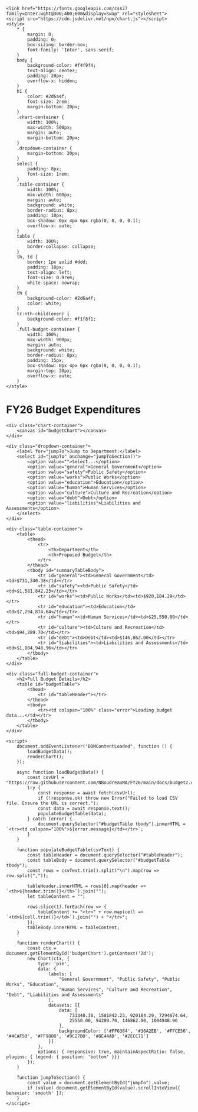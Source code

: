 <!DOCTYPE html>
<html lang="en">
<head>
    <meta charset="UTF-8">
    <meta name="viewport" content="width=device-width, initial-scale=1.0">
    <title>FY26 Budget Expenditures</title>
    
    <link href="https://fonts.googleapis.com/css2?family=Inter:wght@300;400;600&display=swap" rel="stylesheet">
    <script src="https://cdn.jsdelivr.net/npm/chart.js"></script>
    <style>
        * {
            margin: 0;
            padding: 0;
            box-sizing: border-box;
            font-family: 'Inter', sans-serif;
        }
        body {
            background-color: #f4f9f4;
            text-align: center;
            padding: 20px;
            overflow-x: hidden;
        }
        h1 {
            color: #2d6a4f;
            font-size: 2rem;
            margin-bottom: 20px;
        }
        .chart-container {
            width: 100%;
            max-width: 500px;
            margin: auto;
            margin-bottom: 20px;
        }
        .dropdown-container {
            margin-bottom: 20px;
        }
        select {
            padding: 8px;
            font-size: 1rem;
        }
        .table-container {
            width: 100%;
            max-width: 600px;
            margin: auto;
            background: white;
            border-radius: 8px;
            padding: 10px;
            box-shadow: 0px 4px 6px rgba(0, 0, 0, 0.1);
            overflow-x: auto;
        }
        table {
            width: 100%;
            border-collapse: collapse;
        }
        th, td {
            border: 1px solid #ddd;
            padding: 10px;
            text-align: left;
            font-size: 0.9rem;
            white-space: nowrap;
        }
        th {
            background-color: #2d6a4f;
            color: white;
        }
        tr:nth-child(even) {
            background-color: #f1f8f1;
        }
        .full-budget-container {
            width: 100%;
            max-width: 900px;
            margin: auto;
            background: white;
            border-radius: 8px;
            padding: 15px;
            box-shadow: 0px 4px 6px rgba(0, 0, 0, 0.1);
            margin-top: 30px;
            overflow-x: auto;
        }
    </style>
</head>
<body>
    <h1>FY26 Budget Expenditures</h1>
    
    <div class="chart-container">
        <canvas id="budgetChart"></canvas>
    </div>
    
    <div class="dropdown-container">
        <label for="jumpTo">Jump to Department:</label>
        <select id="jumpTo" onchange="jumpToSection()">
            <option value="">Select...</option>
            <option value="general">General Government</option>
            <option value="safety">Public Safety</option>
            <option value="works">Public Works</option>
            <option value="education">Education</option>
            <option value="human">Human Services</option>
            <option value="culture">Culture and Recreation</option>
            <option value="debt">Debt</option>
            <option value="liabilities">Liabilities and Assessments</option>
        </select>
    </div>
    
    <div class="table-container">
        <table>
            <thead>
                <tr>
                    <th>Department</th>
                    <th>Proposed Budget</th>
                </tr>
            </thead>
            <tbody id="summaryTableBody">
                <tr id="general"><td>General Government</td><td>$731,340.38</td></tr>
                <tr id="safety"><td>Public Safety</td><td>$1,581,842.23</td></tr>
                <tr id="works"><td>Public Works</td><td>$920,184.29</td></tr>
                <tr id="education"><td>Education</td><td>$7,294,874.64</td></tr>
                <tr id="human"><td>Human Services</td><td>$25,550.00</td></tr>
                <tr id="culture"><td>Culture and Recreation</td><td>$94,289.70</td></tr>
                <tr id="debt"><td>Debt</td><td>$146,862.00</td></tr>
                <tr id="liabilities"><td>Liabilities and Assessments</td><td>$1,004,948.96</td></tr>
            </tbody>
        </table>
    </div>
    
    <div class="full-budget-container">
        <h2>Full Budget Details</h2>
        <table id="budgetTable">
            <thead>
                <tr id="tableHeader"></tr>
            </thead>
            <tbody>
                <tr><td colspan="100%" class="error">Loading budget data...</td></tr>
            </tbody>
        </table>
    </div>
    
    <script>
        document.addEventListener("DOMContentLoaded", function () {
            loadBudgetData();
            renderChart();
        });

        async function loadBudgetData() {
            const csvUrl = "https://raw.githubusercontent.com/NBoudreauMA/FY26/main/docs/budget2.csv";
            try {
                const response = await fetch(csvUrl);
                if (!response.ok) throw new Error("Failed to load CSV file. Ensure the URL is correct.");
                const data = await response.text();
                populateBudgetTable(data);
            } catch (error) {
                document.querySelector("#budgetTable tbody").innerHTML = `<tr><td colspan="100%">${error.message}</td></tr>`;
            }
        }

        function populateBudgetTable(csvText) {
            const tableHeader = document.querySelector("#tableHeader");
            const tableBody = document.querySelector("#budgetTable tbody");
            const rows = csvText.trim().split("\n").map(row => row.split(","));
            
            tableHeader.innerHTML = rows[0].map(header => `<th>${header.trim()}</th>`).join("");
            let tableContent = "";
            
            rows.slice(1).forEach(row => {
                tableContent += "<tr>" + row.map(cell => `<td>${cell.trim()}</td>`).join("") + "</tr>";
            });
            tableBody.innerHTML = tableContent;
        }

        function renderChart() {
            const ctx = document.getElementById('budgetChart').getContext('2d');
            new Chart(ctx, {
                type: 'pie',
                data: {
                    labels: [
                        "General Government", "Public Safety", "Public Works", "Education", 
                        "Human Services", "Culture and Recreation", "Debt", "Liabilities and Assessments"
                    ],
                    datasets: [{
                        data: [
                            731340.38, 1581842.23, 920184.29, 7294874.64, 
                            25550.00, 94289.70, 146862.00, 1004948.96
                        ],
                        backgroundColor: ['#FF6384', '#36A2EB', '#FFCE56', '#4CAF50', '#FF9800', '#9C27B0', '#8E44AD', '#2ECC71']
                    }]
                },
                options: { responsive: true, maintainAspectRatio: false, plugins: { legend: { position: 'bottom' }}}
            });
        }

        function jumpToSection() {
            const value = document.getElementById("jumpTo").value;
            if (value) document.getElementById(value).scrollIntoView({ behavior: 'smooth' });
        }
    </script>
</body>
</html>
